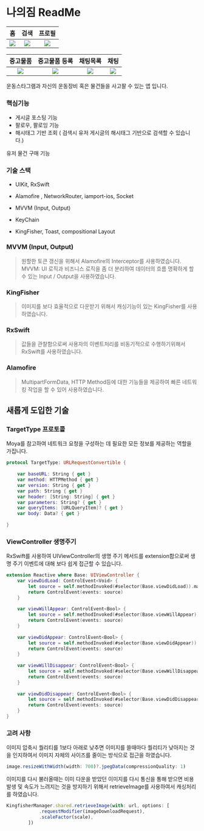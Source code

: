 
# 나의짐 ReadMe

| 홈 | 검색 | 프로필 |
|:---:|:---:|:---:|
|<img src="https://github.com/user-attachments/assets/83d04d40-364a-4aa8-837c-8bff44d6b2bf"> | <img src = "https://github.com/user-attachments/assets/03e05808-c51a-4055-9af3-e33c8b60ca2e"> | <img src = "https://github.com/user-attachments/assets/b77b0e22-8e24-4ed9-bee7-dff400869de1"> |

| 중고물품 | 중고물품 등록 | 채팅목록 | 채팅 |
|:---:|:---:|:---:|:---:|
|<img src="https://github.com/user-attachments/assets/57e943ab-da1f-4b67-b254-6cbde3e9c6a9"> | <img src="https://github.com/user-attachments/assets/db3cf996-e7ed-4aac-b703-7091ba5e574d"> | <img src="https://github.com/user-attachments/assets/3856a2a4-0a55-49be-a0be-e4027c5aaab8"> | <img src="https://github.com/user-attachments/assets/d2d6d50b-58f0-4b37-9e17-94e29a817bfa"> |

운동스타그램과 자신의 운동장비 혹은 물건들을 사고팔 수 있는 앱 입니다.

### 핵심기능

- 게시글 포스팅 기능 
- 팔로우, 팔로잉 기능 
- 해시태그 기반 조회 ( 검색시 유저 게시글의 해시태그 기반으로 검색할 수 있습니다.)

유저 물건 구매 기능

### 기술 스택

- UIKit, RxSwift

- Alamofire , NetworkRouter,  iamport-ios, Socket

- MVVM (Input, Output)

- KeyChain

- KingFisher, Toast, compositional Layout

### MVVM (Input, Output)

> 원할한 토큰 갱신을 위해서 Alamofire의 Interceptor를 사용하였습니다.
MVVM: UI 로직과 비즈니스 로직을 좀 더 분리하여 데이터의 흐름 명확하게 할 수 있는 Input / Output을 사용하였습니다.

### KingFisher

> 이미지를 보다 효율적으로 다운받기 위해서 캐싱기능이 있는 KingFisher를 사용하였습니다.

### RxSwift 

> 값들을 관찰함으로써 사용자의 이벤트처리를 비동기적으로 수행하기위해서 <br>RxSwift를 사용하였습니다.

### Alamofire

> MultipartFormData, HTTP Method등에 대한 기능들을 제공하여 빠른 네트워킹 작업을 할 수 있어 사용하였습니다.

## 새롭게 도입한 기술

### TargetType 프로토콜

Moya를 참고하여 네트워크 요청을 구성하는 데 필요한 모든 정보를 제공하는 역할을 가집니다.

```swift
protocol TargetType: URLRequestConvertible {
    
    var baseURL: String { get }
    var method: HTTPMethod { get }
    var version: String { get }
    var path: String { get }
    var header: [String: String] { get }
    var parameters: String? { get }
    var queryItems: [URLQueryItem]? { get }
    var body: Data? { get }
    
}
```

### ViewController 생명주기

 RxSwift를 사용하여 UIViewController의 생명 주기 메서드를 extension함으로써 생명 주기 이벤트에 대해 보다 쉽게 접근할 수 있습니다.

```swift
extension Reactive where Base: UIViewController {
    var viewDidLoad: ControlEvent<Void> {
        let source = self.methodInvoked(#selector(Base.viewDidLoad)).map { _ in }
        return ControlEvent(events: source)
    }
    
    var viewWillAppear: ControlEvent<Bool> {
        let source = self.methodInvoked(#selector(Base.viewWillAppear)).map { $0.first as? Bool ?? false }
        return ControlEvent(events: source)
    }
    
    var viewDidAppear: ControlEvent<Bool> {
        let source = self.methodInvoked(#selector(Base.viewDidAppear)).map { $0.first as? Bool ?? false }
        return ControlEvent(events: source)
    }
    
    var viewWillDisappear: ControlEvent<Bool> {
        let source = self.methodInvoked(#selector(Base.viewWillDisappear)).map { $0.first as? Bool ?? false }
        return ControlEvent(events: source)
    }
    
    var viewDidDisappear: ControlEvent<Bool> {
        let source = self.methodInvoked(#selector(Base.viewDidDisappear)).map { $0.first as? Bool ?? false }
        return ControlEvent(events: source)
    }
}
```


### 고려 사항

이미지 압축시 퀄리티를 1보다 아래로 낮추면 이미지를 쓸때마다 퀄리티가 낮아지는 것을 인지하여서 이미지 자체의 사이즈를 줄이는 방식으로 접근을 하였습니다.

```jsx
image.resizeWithWidth(width: 700)?.jpegData(compressionQuality: 1)
```

이미지를 다시 불러올때는 이미 다운을 받았던 이미지를 다시 통신을 통해 받으면 비용발생 및 속도가 느려지는 것을 방지하기 위해서 retrieveImage를 사용하여서 캐싱처리를 하였습니다.

```jsx
KingfisherManager.shared.retrieveImage(with: url, options: [
            .requestModifier(imageDownloadRequest),
            .scaleFactor(scale),
        ]) 
```


